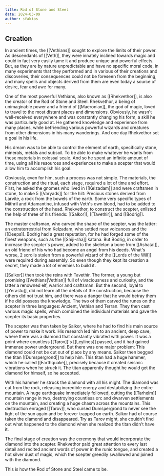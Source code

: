 ```yaml
---
title: Rod of Stone and Steel
date: 2024-03-09
author: sfakias
---
```


## Creation

In ancient times, the [[Vethians]] sought to explore the limits of their power. As descendants of [[Veth]], they were innately inclined towards magic and could in fact very easily tame it and produce unique and powerful effects. But, as they are by nature unpredictable and have no specific moral code, in many experiments that they performed and in various of their creations and discoveries, their consequences could not be foreseen from the beginning, and many spells and objects derived from them are even today a source of desire, fear and awe for many.

One of the most powerful Vethians, also known as [[Rhekvethor]], is also the creator of the Rod of Stone and Steel. Rhekvethor, a being of unimaginable power and a friend of [[Maeronian]], the god of magic, loved to travel to the most distant places and dimensions. Obviously, he wasn't well-received everywhere and was constantly changing his form, a skill he was particularly good at. He gathered knowledge and experience from many places, while befriending various powerful wizards and creatures from other dimensions in his many wanderings. And one day Rhekvethor set a goal in his life.

His dream was to be able to control the element of earth, specifically stone, minerals, metals and subsoil. To be able to make whatever he wants from these materials in colossal scale. And so he spent an infinite amount of time, using all his resources and experiences to make a scepter that would allow him to accomplish his goal.

Obviously, even for him, such a process was not simple. The materials, the construction and the ritual, each stage, required a lot of time and effort. First, he asked the gnomes who lived in [[Kelzadam]] and were craftsmen in stone, to make 5 [[Varyads]] for the hilt: Precious stones derived from Larvite, a rock from the bowels of the earth. Some very specific types of Mithril and Adamantine, infused with Veth's own blood, had to be added to the construction of the head. Rhekvethor, to construct the scepter, enlisted the help of three of his friends: [[Salkor]], [[Tavethir]], and [[Bodrig]].

The master craftsman, who carved the shape of the scepter, was the latter: an extraterrestrial from Kelzadam, who settled near volcanoes and the [[Deeps]]. Bodrig had a great reputation, for he had forged some of the finest weapons, such as the [[Shiji-sha]] katana. But Bodrig, in order to increase the scepter's power, added to the skeleton a bone from [[Ashatai]], an old friend of his who had become an angel from his deeds. What's worse, 2 scrolls stolen from a powerful wizard of the [[Lords of the Will]] were required during assembly. So even though they kept its creation a secret, they made a lot of enemies to build it.

[[Salkor]] then took the reins with Tavethir. The former, a young but promising [[Vethians|Vethian]] full of vivaciousness and curiosity, and the latter a renowned elf, warrior and craftsman. But the second, loyal to [[Yerastu]], did not learn all the details of the construction, because the others did not trust him, and there was a danger that he would betray them if he did possess the knowledge. The two of them carved the runes on the scepter in three languages: Ancient, Vethian and Terran. They then cast various magic spells, which combined the individual materials and gave the scepter its basic properties.

The scepter was then taken by Salkor, where he had to find his main source of power to make it work. His research led him to an ancient, deep cave, where there was a diamond that constantly vibrated with power. It was a point where countless [[Tarov]]'s [[Leylines]] passed, and it had gained immense power underground. But there was one major problem: This diamond could not be cut out of place by any means. Salkor then begged the titan [[Dumspergrond]] to help him. This titan had a huge hammer, which he called [[Earthquake]], precisely because it created seismic vibrations when he struck it. The titan apparently thought he would get the diamond for himself, so he accepted.

With his hammer he struck the diamond with all his might. The diamond was cut from the rock, releasing incredible energy and destabilizing the entire mountain. A huge earthquake immediately followed, cutting the [[Tarhelm]] mountain range in two, destroying countless orc and dwarven settlements on the mountain, and creating a huge chasm across the mountains. This destruction enraged [[Tarov]], who cursed Dumspergrond to never see the light of the sun again and be forever trapped on earth. Salkor had of course taken the diamond and disappeared. Try as Tarov might, she couldn't find out what happened to the diamond when she realized the titan didn't have it.

The final stage of creation was the ceremony that would incorporate the diamond into the scepter. Rhekvethor paid great attention to every last detail and recited ancient words of power in the runic tongue, and created a hot silver dust of magic, which the scepter greedily swallowed and joined with the diamond.

This is how the Rod of Stone and Steel came to be.